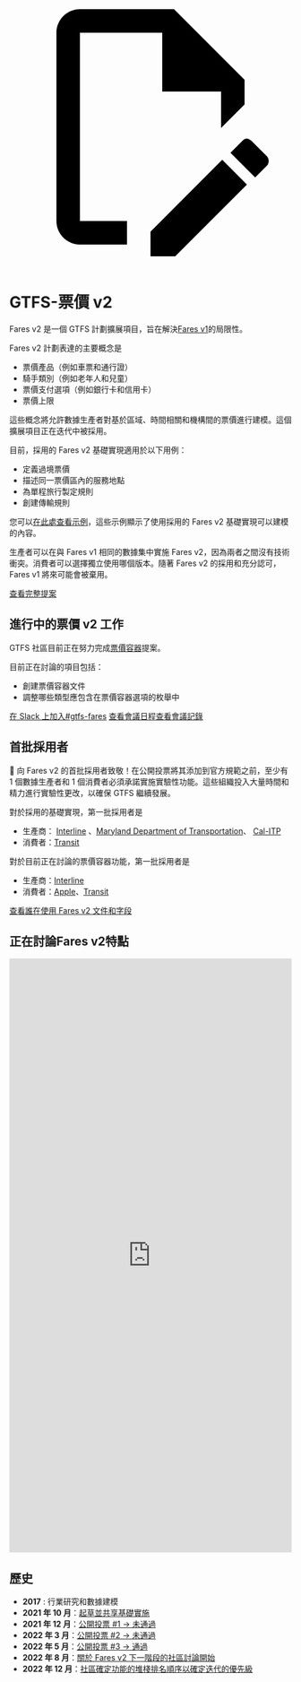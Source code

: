 <svg class="pencil" xmlns="http://www.w3.org/2000/svg" viewBox="0 0 24 24"><path d="M10 20H6V4h7v5h5v3.1l2-2V8l-6-6H6c-1.1 0-2 .9-2 2v16c0 1.1.9 2 2 2h4v-2m10.2-7c.1 0 .3.1.4.2l1.3 1.3c.2.2.2.6 0 .8l-1 1-2.1-2.1 1-1c.1-.1.2-.2.4-.2m0 3.9L14.1 23H12v-2.1l6.1-6.1 2.1 2.1Z"></path></svg>

# GTFS-票價 v2

Fares v2 是一個 GTFS 計劃擴展項目，旨在解決[Fares v1](/schedule/examples/fares-v1)的局限性。

Fares v2 計劃表達的主要概念是

- 票價產品（例如車票和通行證）
- 騎手類別（例如老年人和兒童）
- 票價支付選項（例如銀行卡和信用卡）
- 票價上限

這些概念將允許數據生產者對基於區域、時間相關和機構間的票價進行建模。這個擴展項目正在迭代中被採用。

目前，採用的 Fares v2 基礎實現適用於以下用例：

- 定義過境票價
- 描述同一票價區內的服務地點
- 為單程旅行製定規則
- 創建傳輸規則

您可以[在此處查看示例](/schedule/examples/fares-v2)，這些示例顯示了使用採用的 Fares v2 基礎實現可以建模的內容。

生產者可以在與 Fares v1 相同的數據集中實施 Fares v2，因為兩者之間沒有技術衝突。消費者可以選擇獨立使用哪個版本。隨著 Fares v2 的採用和充分認可，Fares v1 將來可能會被棄用。

<a class="button no-icon" target="_blank" href="https://share.mobilitydata.org/gtfs-fares-v2">查看完整提案</a>

## 進行中的票價 v2 工作

GTFS 社區目前正在努力完成[票價容器](https://share.mobilitydata.org/fare-containers-to-fare-payment-types-proposal)提案。

目前正在討論的項目包括：

- 創建票價容器文件
- 調整哪些類型應包含在票價容器選項的枚舉中

<a class="button no-icon" target="_blank" href="https://share.mobilitydata.org/slack">在 Slack 上加入#gtfs-fares</a> <a class="button no-icon" target="_blank" href="https://www.eventbrite.ca/e/specifications-discussions-gtfs-fares-v2-monthly-meetings-tickets-522966225057">查看會議日程</a><a class="button no-icon" target="_blank" href="https://docs.google.com/document/d/1d3g5bMXupdElCKrdv6rhFNN11mrQgEk-ibA7wdqVLTU/edit">查看會議記錄</a>

## 首批採用者

🎉 向 Fares v2 的首批採用者致敬！在公開投票將其添加到官方規範之前，至少有 1 個數據生產者和 1 個消費者必須承諾實施實驗性功能。這些組織投入大量時間和精力進行實驗性更改，以確保 GTFS 繼續發展。

對於採用的基礎實現，第一批採用者是

- 生產商： [Interline](https://www.interline.io/) 、[Maryland Department of Transportation](https://www.mta.maryland.gov/developer-resources)、 [Cal-ITP](https://dot.ca.gov/cal-itp/cal-itp-gtfs)
- 消費者：[Transit](https://transitapp.com/)

對於目前正在討論的票價容器功能，第一批採用者是

- 生產商：[Interline](https://www.interline.io/)
- 消費者：[Apple](https://www.apple.com/)、[Transit](https://transitapp.com/)

<a class="button no-icon" target="_blank" href="https://docs.google.com/spreadsheets/d/1jpKjz6MbCD2XPhmIP11EDi-P2jMh7x2k-oHS-pLf2vI/edit?usp=sharing">查看誰在使用 Fares v2 文件和字段</a>

## 正在討論Fares v2特點

<iframe src="https://portal.productboard.com/rhk8dbtic1iqakfznucry448" frameborder="0" width="100%", style="min-height:1060px"></iframe>

## 歷史

- **2017** : 行業研究和數據建模
- **2021 年 10 月**：[起草並共享基礎實施](https://github.com/google/transit/pull/286#issue-1026848880)
- **2021 年 12 月**：[公開投票 #1 → 未通過](https://github.com/google/transit/pull/286#issuecomment-990258396)
- **2022 年 3 月**：[公開投票 #2 → 未通過](https://github.com/google/transit/pull/286#issuecomment-1080716109)
- **2022 年 5 月**：[公開投票 #3 → 通過](https://github.com/google/transit/pull/286#issuecomment-1121392932)
- **2022 年 8 月**：[關於 Fares v2 下一階段的社區討論開始](https://github.com/google/transit/issues/341)
- **2022 年 12 月**：[社區確定功能的堆棧排名順序以確定迭代的優先級](https://github.com/google/transit/issues/341#issuecomment-1339947915)
